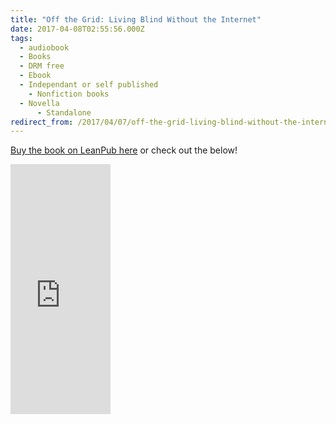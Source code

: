 ```yaml
---
title: "Off the Grid: Living Blind Without the Internet"
date: 2017-04-08T02:55:56.000Z
tags:
  - audiobook
  - Books
  - DRM free
  - Ebook
  - Independant or self published
    - Nonfiction books
  - Novella
      - Standalone
redirect_from: /2017/04/07/off-the-grid-living-blind-without-the-internet
---
```


[Buy the book on LeanPub here](https://leanpub.com/otg/) or check out the below!

<iframe loading="lazy" width="160" height="400" src="https://leanpub.com/otg/embed" frameborder="0" allowtransparency="true"></iframe>